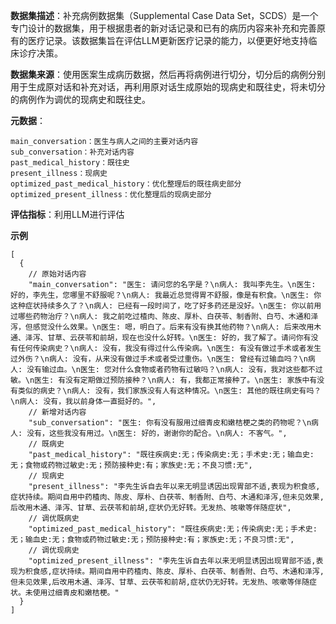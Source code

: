 **数据集描述**：补充病例数据集（Supplemental Case Data Set，SCDS）是一个专门设计的数据集，用于根据患者的新对话记录和已有的病历内容来补充和完善原有的医疗记录。该数据集旨在评估LLM更新医疗记录的能力，以便更好地支持临床诊疗决策。

**数据集来源**：使用医案生成病历数据，然后再将病例进行切分，切分后的病例分别用于生成原对话和补充对话，再利用原对话生成原始的现病史和既往史，将未切分的病例作为调优的现病史和既往史。

**元数据**：

```
main_conversation：医生与病人之间的主要对话内容    
sub_conversation：补充对话内容  
past_medical_history：既往史   
present_illness：现病史    
optimized_past_medical_history：优化整理后的既往病史部分
optimized_present_illness：优化整理后的现病史部分
```

**评估指标**：利用LLM进行评估

**示例**

```
[
  {
    // 原始对话内容
    "main_conversation": "医生: 请问您的名字是？\n病人: 我叫李先生。\n医生: 好的，李先生，您哪里不舒服呢？\n病人: 我最近总觉得胃不舒服，像是有积食。\n医生: 你这种症状持续多久了？\n病人: 已经有一段时间了，吃了好多药还是没好。\n医生: 你以前用过哪些药物治疗？\n病人: 我之前吃过楂肉、陈皮、厚朴、白茯苓、制香附、白芍、木通和泽泻，但感觉没什么效果。\n医生: 嗯，明白了。后来有没有换其他药物？\n病人: 后来改用木通、泽泻、甘草、云茯苓和前胡，现在也没什么好转。\n医生: 好的，我了解了。请问你有没有任何传染病史？\n病人: 没有，我没有得过什么传染病。\n医生: 有没有做过手术或者发生过外伤？\n病人: 没有，从来没有做过手术或者受过重伤。\n医生: 曾经有过输血吗？\n病人: 没有输过血。\n医生: 您对什么食物或者药物有过敏吗？\n病人: 没有，我对这些都不过敏。\n医生: 有没有定期做过预防接种？\n病人: 有，我都正常接种了。\n医生: 家族中有没有类似的病史？\n病人: 没有，我们家族没有人有这种情况。\n医生: 其他的既往病史有吗？\n病人: 没有，我以前身体一直挺好的。",
    // 新增对话内容
    "sub_conversation": "医生: 你有没有服用过细青皮和嫩桔梗之类的药物呢？\n病人: 没有，这些我没有用过。\n医生: 好的，谢谢你的配合。\n病人: 不客气。",
    // 既病史
    "past_medical_history": "既往疾病史:无；传染病史:无；手术史:无；输血史:无；食物或药物过敏史:无；预防接种史:有；家族史:无；不良习惯:无",
    // 现病史
    "present_illness": "李先生诉自去年以来无明显诱因出现胃部不适,表现为积食感,症状持续。期间自用中药楂肉、陈皮、厚朴、白茯苓、制香附、白芍、木通和泽泻,但未见效果,后改用木通、泽泻、甘草、云茯苓和前胡,症状仍无好转。无发热、咳嗽等伴随症状",
    // 调优既病史
    "optimized_past_medical_history": "既往疾病史:无；传染病史:无；手术史:无；输血史:无；食物或药物过敏史:无；预防接种史:有；家族史:无；不良习惯:无",
    // 调优现病史
    "optimized_present_illness": "李先生诉自去年以来无明显诱因出现胃部不适,表现为积食感,症状持续。期间自用中药楂肉、陈皮、厚朴、白茯苓、制香附、白芍、木通和泽泻,但未见效果,后改用木通、泽泻、甘草、云茯苓和前胡,症状仍无好转。无发热、咳嗽等伴随症状。未使用过细青皮和嫩桔梗。"
  }
]
```

